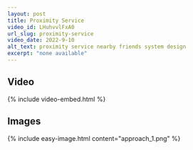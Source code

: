 ```yaml
---
layout: post
title: Proximity Service
video_id: LHuhvvlFxA0
url_slug: proximity-service
video_date: 2022-9-10
alt_text: proximity service nearby friends system design
excerpt: "none available"
---
```



## Video

{% include video-embed.html %}


## Images

{% include easy-image.html content="approach_1.png" %}

